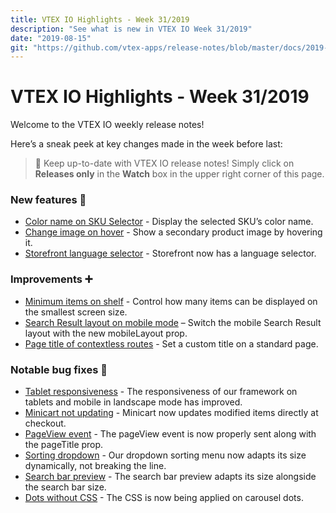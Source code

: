 ```yaml
---
title: VTEX IO Highlights - Week 31/2019
description: "See what is new in VTEX IO Week 31/2019"
date: "2019-08-15"
git: "https://github.com/vtex-apps/release-notes/blob/master/docs/2019-week-31/README.md"
---
```


# VTEX IO Highlights - Week 31/2019

Welcome to the VTEX IO weekly release notes!

Here’s a sneak peek at key changes made in the week before last:

> :bell: Keep up-to-date with VTEX IO release notes! Simply click on **Releases only** in the **Watch** box in the upper right corner of this page.

### New features :rocket:

- [Color name on SKU Selector](color-name-sku-selector.md) - Display the selected SKU’s color name.
- [Change image on hover](change-image-on-hover.md) - Show a secondary product image by hovering it.
- [Storefront language selector](storefront-language-selector.md) - Storefront now has a language selector.

### Improvements :heavy_plus_sign:

- [Minimum items on shelf](minimum-items-shelf.md) - Control how many items can be displayed on the smallest screen size.
- [Search Result layout on mobile mode](hide-layout-switcher-mobile.md) – Switch the mobile Search Result layout with the new mobileLayout prop.
- [Page title of contextless routes](custom-title-standard-page.md) - Set a custom title on a standard page.

### Notable bug fixes :bug:

- [Tablet responsiveness](https://github.com/vtex-apps/store-discussion/issues/56) - The responsiveness of our framework on tablets and mobile in landscape mode has improved.
- [Minicart not updating](https://github.com/vtex-apps/minicart/pull/171) - Minicart now updates modified items directly at checkout.
- [PageView event](https://github.com/vtex-apps/store/pull/312) - The pageView event is now properly sent along with the pageTitle prop.
- [Sorting dropdown](https://github.com/vtex-apps/search-result/pull/217) - Our dropdown sorting menu now adapts its size dynamically, not breaking the line.
- [Search bar preview](https://github.com/vtex-apps/store-components/pull/539) - The search bar preview adapts its size alongside the search bar size.
- [Dots without CSS](https://github.com/vtex-apps/carousel/pull/83) - The CSS is now being applied on carousel dots.
